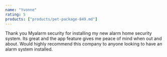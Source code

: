 ```yaml
---
name: "Yvonne"
rating: 5
products: ["products/pet-package-849.md"]
---
```


Thank you Myalarm security for installing my new alarm home security system. Its great and the app feature gives me peace of mind when out and about. Would highly recommend this company to anyone looking to have an alarm system installed.